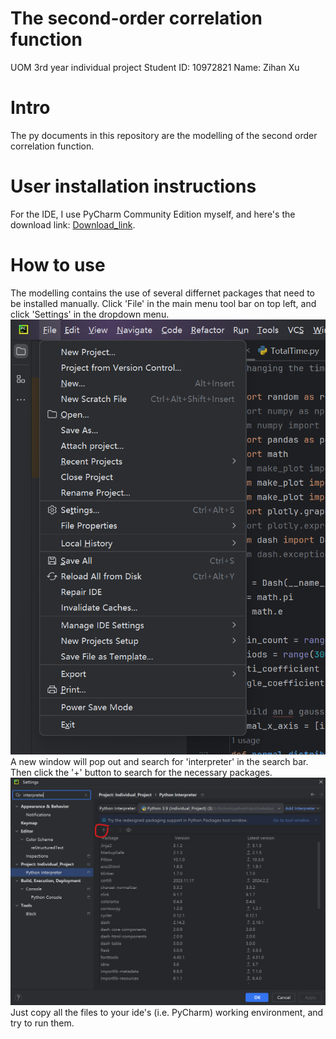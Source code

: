 # The second-order correlation function
UOM 3rd year individual project
Student ID: 10972821
Name: Zihan Xu

# Intro
The py documents in this repository are the modelling of the second order correlation function. 

# User installation instructions
For the IDE, I use PyCharm Community Edition myself, and here's the download link: [Download_link](https://www.jetbrains.com/pycharm/download/?section=windows).

# How to use
The modelling contains the use of several differnet packages that need to be installed manually. Click 'File' in the main menu tool bar on top left, and click 'Settings' in the dropdown menu.  
![image1](https://github.com/Schiiite/Individual-Project/blob/main/img_folder/1.png)  
A new window will pop out and search for 'interpreter' in the search bar. Then click the '+' button to search for the necessary packages. ![image2](https://github.com/Schiiite/Individual-Project/blob/main/img_folder/3.png)
Just copy all the files to your ide's (i.e. PyCharm) working environment, and try to run them.

